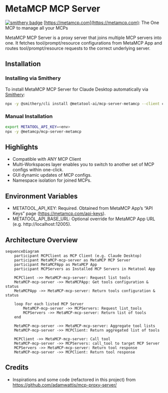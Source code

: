 # MetaMCP MCP Server

[![smithery badge](https://smithery.ai/badge/@metatool-ai/mcp-server-metamcp)](https://smithery.ai/server/@metatool-ai/mcp-server-metamcp)
[https://metamcp.com](https://metamcp.com): The One MCP to manage all your MCPs

MetaMCP MCP Server is a proxy server that joins multiple MCP⁠ servers into one. It fetches tool/prompt/resource configurations from MetaMCP App⁠ and routes tool/prompt/resource requests to the correct underlying server.

## Installation

### Installing via Smithery

To install MetaMCP MCP Server for Claude Desktop automatically via [Smithery](https://smithery.ai/server/@metatool-ai/mcp-server-metamcp):

```bash
npx -y @smithery/cli install @metatool-ai/mcp-server-metamcp --client claude
```

### Manual Installation
```bash
export METATOOL_API_KEY=<env>
npx -y @metamcp/mcp-server-metamcp
```

## Highlights

- Compatible with ANY MCP Client
- Multi-Workspaces layer enables you to switch to another set of MCP configs within one-click.
- GUI dynamic updates of MCP configs.
- Namespace isolation for joined MCPs.

## Environment Variables

- METATOOL_API_KEY: Required. Obtained from MetaMCP App’s “API Keys” page (https://metamcp.com/api-keys).
- METATOOL_API_BASE_URL: Optional override for MetaMCP App URL (e.g. http://localhost:12005).

## Architecture Overview

```mermaid
sequenceDiagram
    participant MCPClient as MCP Client (e.g. Claude Desktop)
    participant MetaMCP-mcp-server as MetaMCP MCP Server
    participant MetaMCPApp as MetaMCP App
    participant MCPServers as Installed MCP Servers in Metatool App

    MCPClient ->> MetaMCP-mcp-server: Request list tools
    MetaMCP-mcp-server ->> MetaMCPApp: Get tools configuration & status
    MetaMCPApp ->> MetaMCP-mcp-server: Return tools configuration & status

    loop For each listed MCP Server
        MetaMCP-mcp-server ->> MCPServers: Request list_tools
        MCPServers ->> MetaMCP-mcp-server: Return list of tools
    end

    MetaMCP-mcp-server ->> MetaMCP-mcp-server: Aggregate tool lists
    MetaMCP-mcp-server ->> MCPClient: Return aggregated list of tools

    MCPClient ->> MetaMCP-mcp-server: Call tool
    MetaMCP-mcp-server ->> MCPServers: call_tool to target MCP Server
    MCPServers ->> MetaMCP-mcp-server: Return tool response
    MetaMCP-mcp-server ->> MCPClient: Return tool response
```

## Credits

- Inspirations and some code (refactored in this project) from https://github.com/adamwattis/mcp-proxy-server/
